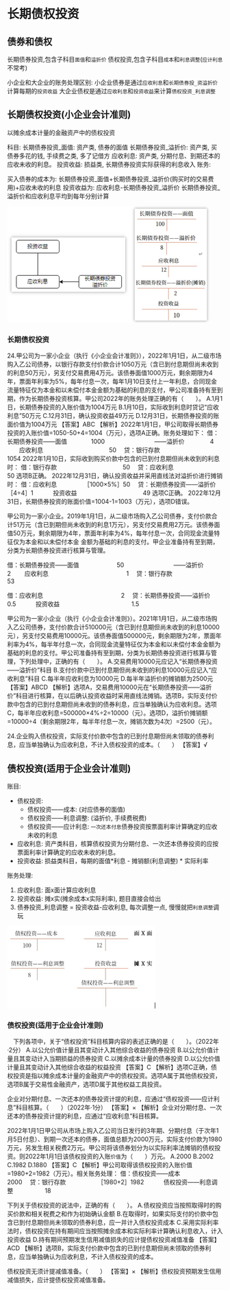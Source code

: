 # 长期债权投资


## 债券和债权

长期债券投资,包含子科目`面值`和`溢折价`
债权投资,包含子科目`成本`和`利息调整`(`应计利息`不常考)

小企业和大企业的账务处理区别:
小企业债券是通过`应收利息`和`长期债券投_资溢折价`计算每期的`投资收益`
大企业债权是通过`应收利息`和`投资收益`来计算`债权投资_利息调整`






## 长期债权投资(小企业会计准则)
以摊余成本计量的金融资产中的债权投资


科目:
长期债券投资_面值: 资产类, 债券的面值
长期债券投资_溢折价: 资产类, 买债券多花的钱, 手续费之类, 多了记借方
应收利息: 资产类, 分期付息、到期还本的应收未收的利息。
投资收益: 损益类, 长期债券投资实际获得的利息收入
账务:

买入债券的成本为: 长期债券投资_面值+长期债券投资_溢折价(购买时的交易费用)+应收未收的利息
投资收益为: 应收利息-长期债券投资_溢折价
长期债券投资_溢折价和应收利息平均到每年分别计算


![](./长期债权投资/1.png)


### 长期债权投资
24.甲公司为一家小企业（执行《小企业会计准则》），2022年1月1日，从二级市场购入乙公司债券，以银行存款支付价款合计1050万元（含已到付息期但尚未收到的利息50万元），另支付交易费用4万元。该债券面值1000万元，剩余期限为4年，票面年利率为5%，每年付息一次，每年1月10日支付上一年利息，合同现金流量特征仅为本金和以未偿付本金金额为基础的利息的支付，甲公司准备持有至到期，作为长期债券投资核算。甲公司2022年的账务处理正确的有（　　）。
A.1月1日，长期债券投资的入账价值为1004万元
B.1月10日，实际收到利息时贷记“应收利息”50万元
C.12月31日，确认投资收益49万元
D.12月31日，长期债券投资的账面价值为1004万元
【答案】ABC
【解析】2022年1月1日，甲公司取得长期债券投资的入账价值=1050-50+4=1004（万元），选项A正确。账务处理如下：
借：长期债券投资——面值　　　　1000
　　　　　　　　——溢折价　　 　　4
　　应收利息　　　　　　　　　　　50
　贷：银行存款　　　　　　　　　　1054
2022年1月10日，实际收到购买价款中包含的已到付息期但尚未收到的利息时：
借：银行存款　　　　　　　　　　　50
　贷：应收利息　　　　　　　　　　　50
选项B正确。
2022年12月31日，确认投资收益并采用直线法对溢折价进行摊销时：
借：应收利息　　　　　［1000×5%］50
　贷：长期债券投资——溢折价 ［4÷4］1
　　　投资收益　　　　　　　　　　　49
选项C正确。
2022年12月31日，长期债券投资的账面价值=1004-1=1003（万元），选项D错误。


甲公司为一家小企业。2019年1月1日，从二级市场购入乙公司债券，支付价款合计51万元（含已到期但尚未收到的利息1万元），另支付交易费用2万元。该债券面值50万元，剩余期限为4年，票面年利率为4%，每年付息一次，合同现金流量特征仅为本金和以未偿付本金 金额为基础的利息的支付。甲企业准备持有至到期，分类为长期债券投资进行核算与管理。


借：长期债券投资——面值　　　　　　 50
　　　　　　　　——溢折价　　　　　　2
　　应收利息　　　　　　　　　　　　　1
　贷：银行存款　　　　　　　　　　　　 53


借：应收利息　　　　　　　　　　　　　2
　贷：长期债券投资——溢折价　　　　　 0.5
　　　投资收益　　　　　　　　　　　　1.5

甲公司为一家小企业（执行《小企业会计准则》）。2021年1月1日，从二级市场购入乙公司债券，支付价款合计510000元（含已到付息期但尚未收到的利息10000元），另支付交易费用10000元。该债券面值500000元，剩余期限为2年，票面年利率为4%，每半年付息一次，合同现金流量特征仅为本金和以未偿付本金金额为基础的利息的支付。甲公司准备持有至到期，分类为长期债券投资进行核算与管理，下列处理中，正确的有（　　）。
A.交易费用10000元应记入“长期债券投资——溢折价”科目
B.支付价款中已到付息期但尚未收到的利息10000元应记入“应收利息”科目
C.每半年应收利息为10000元
D.每半年溢折价的摊销额为2500元
【答案】ABCD
【解析】选项A，交易费用10000元在“长期债券投资——溢折价”科目进行核算，在以后确认投资收益时采用直线法摊销。选项B，实际支付价款中包含的已到付息期但尚未收到的债券利息，应当单独确认为应收利息。选项C，每半年应收利息=500000×4%÷2=10000（元）。选项D，溢折价摊销额=10000÷4（剩余期限2年，每半年付息一次，摊销次数为4次）=2500（元）。



24.企业购入债权投资，实际支付价款中包含的已到付息期但尚未领取的债券利息，应当单独确认为应收利息，不计入债权投资的成本。（　　）
【答案】√


## 债权投资(适用于企业会计准则)


账目:
- 债权投资:
    - 债权投资——成本: (对应债券的面值)
    - 债权投资——利息调整: (溢折价, 手续费税费)
    - 债权投资——应计利息: `一次还本付息`债券投资按票面利率计算确定的应收未收的利息
- 应收利息: 资产类科目，核算债权投资为分期付息、一次还本债券投资的应按票面利率计算确定的应收未收的利息。
- 投资收益: 损益类科目，每期的面值*利息 - 摊销额(利息调整) * 实际利率



账务处理:
1. 应收利息: 面x面计算应收利息
2. 投资收益: 摊x实(摊余成本x实际利率), 题目直接会给出
3. 债券投资_利息调整 = 投资收益-应收利息, 每次调整一点, 慢慢就把`利息调整`调玩

![](./长期债权投资/2.png)

### 债权投资(适用于企业会计准则)
　下列各项中，关于“债权投资”科目核算内容的表述正确的是（　　）。（2022年·2分）
A.以公允价值计量且其变动计入其他综合收益的债券投资
B.以公允价值计量且其变动计入当期损益的债券投资
C.以摊余成本计量的债券投资
D.以公允价值计量且其变动计入其他综合收益的权益投资
【答案】C
【解析】选项C正确，债权投资是指以摊余成本计量的金融资产中的债权投资。选项A属于其他债权投资，选项B属于交易性金融资产，选项D属于其他权益工具投资。


企业对分期付息、一次还本的债券投资计提的利息，应通过“债权投资——应计利息”科目核算。（　　）（2022年·1分）
【答案】×
【解析】企业对分期付息、一次还本的债券投资计提的利息，应通过“应收利息”科目核算。

2022年1月1日甲公司从市场上购入乙公司当日发行的3年期、分期付息（于次年1月5日付息）、到期一次还本的债券，面值总额为2000万元，实际支付价款为1980万元，另发生相关税费2万元。甲公司将该债券划分为以实际利率法摊销的债权投资。则2022年1月1日该债权投资的入账`价值`为（　　）万元。
A.2000
B.2002
C.1982
D.1880
【答案】C
【解析】甲公司取得该债权投资的入账价值=1980+2=1982（万元）。相关账务处理：
借：债权投资——成本　　　　　　 2000
　贷：银行存款　　　　　 ［1980+2］1982
　　　债权投资——利息调整　　　　　 18

下列关于债权投资的说法中，正确的有（　　）。
A.债权投资应当按照取得时的购买价款和相关税费之和作为初始确认金额
B.在取得时，如果实际支付的价款中包含已到付息期但尚未领取的债券利息，应一并计入债权投资成本
C.采用实际利率法时，债权投资在持有期间应当按照摊余成本和实际利率计算确认利息收入，计入投资收益
D.持有期间预期发生信用减值损失的应计提债权投资减值准备
【答案】ACD
【解析】选项B，实际支付价款中包含的已到付息期但尚未领取的债券利息，应当单独确认为应收利息，不计入债权投资的成本。


债权投资无须计提减值准备。（　　）
【答案】×
【解析】债权投资预期发生信用减值损失，应计提债权投资减值准备。

